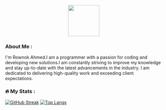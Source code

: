 <div id="header" align="center">
  <img src="https://media.giphy.com/media/M9gbBd9nbDrOTu1Mqx/giphy.gif" width="100"/>
</div>

### About Me :
<p>
I'm Rownok Ahmed.I am a programmer with a passion for coding and developing new solutions.I am constantly striving to improve my knowledge and stay up-to-date with the latest advancements in the industry. I am dedicated to delivering high-quality work and exceeding client expectations.</p>


### :fire: My Stats :
[![GitHub Streak](http://github-readme-streak-stats.herokuapp.com?user=rownok860)](https://git.io/streak-stats)
[![Top Langs](https://github-readme-stats.vercel.app/api/top-langs/?username=rownok860)](https://github.com/rownok860)

